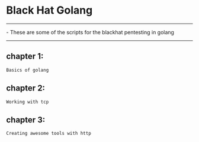 # Black Hat Golang
<hr>
- These are some of the scripts for the blackhat pentesting in golang

----

## chapter 1:
	Basics of golang
## chapter 2:
	Working with tcp
## chapter 3:
	Creating awesome tools with http
